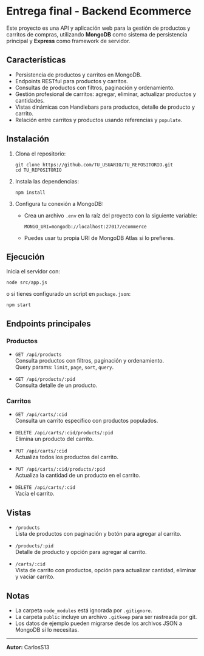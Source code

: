 # Entrega final - Backend Ecommerce

Este proyecto es una API y aplicación web para la gestión de productos y carritos de compras, utilizando **MongoDB** como sistema de persistencia principal y **Express** como framework de servidor.

## Características

- Persistencia de productos y carritos en MongoDB.
- Endpoints RESTful para productos y carritos.
- Consultas de productos con filtros, paginación y ordenamiento.
- Gestión profesional de carritos: agregar, eliminar, actualizar productos y cantidades.
- Vistas dinámicas con Handlebars para productos, detalle de producto y carrito.
- Relación entre carritos y productos usando referencias y `populate`.

## Instalación

1. Clona el repositorio:
   ```
   git clone https://github.com/TU_USUARIO/TU_REPOSITORIO.git
   cd TU_REPOSITORIO
   ```

2. Instala las dependencias:
   ```
   npm install
   ```

3. Configura tu conexión a MongoDB:
   - Crea un archivo `.env` en la raíz del proyecto con la siguiente variable:
     ```
     MONGO_URI=mongodb://localhost:27017/ecommerce
     ```
   - Puedes usar tu propia URI de MongoDB Atlas si lo prefieres.

## Ejecución

Inicia el servidor con:

```
node src/app.js
```
o si tienes configurado un script en `package.json`:
```
npm start
```

## Endpoints principales

### Productos

- `GET /api/products`  
  Consulta productos con filtros, paginación y ordenamiento.  
  Query params: `limit`, `page`, `sort`, `query`.

- `GET /api/products/:pid`  
  Consulta detalle de un producto.

### Carritos

- `GET /api/carts/:cid`  
  Consulta un carrito específico con productos populados.

- `DELETE /api/carts/:cid/products/:pid`  
  Elimina un producto del carrito.

- `PUT /api/carts/:cid`  
  Actualiza todos los productos del carrito.

- `PUT /api/carts/:cid/products/:pid`  
  Actualiza la cantidad de un producto en el carrito.

- `DELETE /api/carts/:cid`  
  Vacía el carrito.

## Vistas

- `/products`  
  Lista de productos con paginación y botón para agregar al carrito.

- `/products/:pid`  
  Detalle de producto y opción para agregar al carrito.

- `/carts/:cid`  
  Vista de carrito con productos, opción para actualizar cantidad, eliminar y vaciar carrito.

## Notas

- La carpeta `node_modules` está ignorada por `.gitignore`.
- La carpeta `public` incluye un archivo `.gitkeep` para ser rastreada por git.
- Los datos de ejemplo pueden migrarse desde los archivos JSON a MongoDB si lo necesitas.

---

**Autor:** CarlosS13 